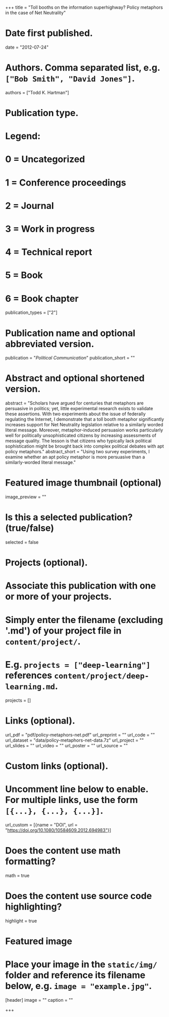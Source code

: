 +++
title = "Toll booths on the information superhighway? Policy metaphors in the case of Net Neutrality"

# Date first published.
date = "2012-07-24"

# Authors. Comma separated list, e.g. `["Bob Smith", "David Jones"]`.
authors = ["Todd K. Hartman"]

# Publication type.
# Legend:
# 0 = Uncategorized
# 1 = Conference proceedings
# 2 = Journal
# 3 = Work in progress
# 4 = Technical report
# 5 = Book
# 6 = Book chapter
publication_types = ["2"]

# Publication name and optional abbreviated version.
publication = "*Political Communication*"
publication_short = ""

# Abstract and optional shortened version.
abstract = "Scholars have argued for centuries that metaphors are persuasive in politics; yet, little experimental research exists to validate these assertions. With two experiments about the issue of federally regulating the Internet, I demonstrate that a toll booth metaphor significantly increases support for Net Neutrality legislation relative to a similarly worded literal message. Moreover, metaphor-induced persuasion works particularly well for politically unsophisticated citizens by increasing assessments of message quality. The lesson is that citizens who typically lack political sophistication might be brought back into complex political debates with apt policy metaphors."
abstract_short = "Using two survey experiments, I examine whether an apt policy metaphor is more persuasive than a similarly-worded literal message."

# Featured image thumbnail (optional)
image_preview = ""

# Is this a selected publication? (true/false)
selected = false

# Projects (optional).
#   Associate this publication with one or more of your projects.
#   Simply enter the filename (excluding '.md') of your project file in `content/project/`.
#   E.g. `projects = ["deep-learning"]` references `content/project/deep-learning.md`.
projects = []

# Links (optional).
url_pdf = "pdf/policy-metaphors-net.pdf"
url_preprint = ""
url_code = ""
url_dataset = "data/policy-metaphors-net-data.7z"
url_project = ""
url_slides = ""
url_video = ""
url_poster = ""
url_source = ""

# Custom links (optional).
#   Uncomment line below to enable. For multiple links, use the form `[{...}, {...}, {...}]`.
url_custom = [{name = "DOI", url = "https://doi.org/10.1080/10584609.2012.694983"}]

# Does the content use math formatting?
math = true

# Does the content use source code highlighting?
highlight = true

# Featured image
# Place your image in the `static/img/` folder and reference its filename below, e.g. `image = "example.jpg"`.
[header]
image = ""
caption = ""

+++

